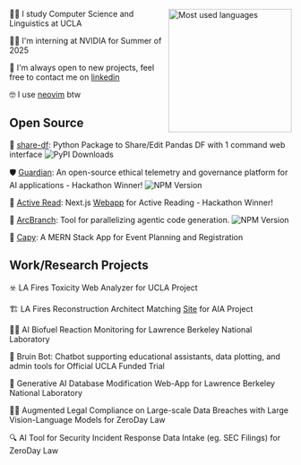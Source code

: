 <a href="#"><img align="right" src="https://github-readme-stats.vercel.app/api/top-langs/?username=rohanadwankar&layout=compact&theme=transparent" height="220px" alt="Most used languages"></a>


👨‍🎓 I study Computer Science and Linguistics at UCLA

👨‍💼 I'm interning at NVIDIA for Summer of 2025

👐 I'm always open to new projects, feel free to contact me on [linkedin](https://www.linkedin.com/in/rohanadwankar/)

🤓 I use [neovim](https://github.com/RohanAdwankar/nvim) btw 

## Open Source

🐼 [share-df](https://github.com/RohanAdwankar/share-df): Python Package to Share/Edit Pandas DF with 1 command web interface <img src="https://static.pepy.tech/badge/share-df" alt="PyPI Downloads">

🛡️ [Guardian](https://github.com/RohanAdwankar/guardian): An open-source ethical telemetry and governance platform for AI applications - Hackathon Winner! <img alt="NPM Version" src="https://img.shields.io/npm/v/guardian-ai">

📖 [Active Read](https://github.com/RohanAdwankar/active-read): Next.js [Webapp](https://active-read.vercel.app/) for Active Reading - Hackathon Winner!

👾 [ArcBranch](https://github.com/RohanAdwankar/arcbranch): Tool for parallelizing agentic code generation. <img alt="NPM Version" src="https://img.shields.io/npm/v/arcbranch">

📆 [Capy](https://github.com/RohanAdwankar/capy): A MERN Stack App for Event Planning and Registration

## Work/Research Projects

☣️ LA Fires Toxicity Web Analyzer for UCLA Project 

🏗️ LA Fires Reconstruction Architect Matching [Site](https://acm-palisades.vercel.app/) for AIA Project

🧑‍🔬 AI Biofuel Reaction Monitoring for Lawrence Berkeley National Laboratory

🏫 Bruin Bot: Chatbot supporting educational assistants, data plotting, and admin tools for Official UCLA Funded Trial

🤖 Generative AI Database Modification Web-App for Lawrence Berkeley National Laboratory

🧑‍⚖️ Augmented Legal Compliance on Large-scale Data Breaches with Large Vision-Language Models for ZeroDay Law

🔍 AI Tool for Security Incident Response Data Intake (eg. SEC Filings) for ZeroDay Law
